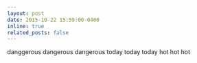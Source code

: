 ```yaml
---
layout: post
date: 2015-10-22 15:59:00-0400
inline: true
related_posts: false
---
```


danggerous dangerous dangerous today today today hot hot hot
